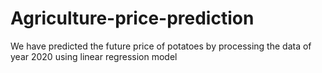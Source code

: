 # Agriculture-price-prediction
We have predicted the future price of potatoes by processing the data of year 2020 using linear regression model
